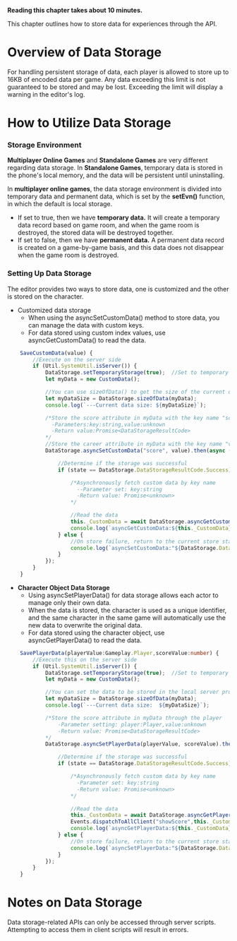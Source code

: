 **Reading this chapter takes about 10 minutes.**

This chapter outlines how to store data for experiences through the API.

# Overview of Data Storage

For handling persistent storage of data, each player is allowed to store up to 16KB of encoded data per game. Any data exceeding this limit is not guaranteed to be stored and may be lost. Exceeding the limit will display a warning in the editor's log. 

# How to Utilize Data Storage

### Storage Environment

**Multiplayer Online Games** and **Standalone Games** are very different regarding data storage. In **Standalone Games**, temporary data is stored in the phone's local memory, and the data will be persistent until uninstalling.

In **multiplayer online games**, the data storage environment is divided into temporary data and permanent data, which is set by the **setEvn()** function, in which the default is local storage.

- If set to true, then we have **temporary data.** It will create a temporary data record based on game room, and when the game room is destroyed, the stored data will be destroyed together.
- If set to false, then we have **permanent data.** A permanent data record is created on a game-by-game basis, and this data does not disappear when the game room is destroyed.

### Setting Up Data Storage

The editor provides two ways to store data, one is customized and the other is stored on the character.

- Customized data storage
  - When using the asyncSetCustomData() method to store data, you can manage the data with custom keys.
  - For data stored using custom index values, use asyncGetCustomData() to read the data.

```TypeScript
    SaveCustomData(value) {
        //Execute on the server side
        if (Util.SystemUtil.isServer()) {
            DataStorage.setTemporaryStorage(true);  //Set to temporary data storage, store data in local process
            let myData = new CustomData();

            //You can use sizeOfData() to get the size of the current data in bytes, to make sure you don't exceed the encoded data storage limit.
            let myDataSize = DataStorage.sizeOfData(myData);
            console.log(`---Current data size: ${myDataSize}`);

            /*Store the score attribute in myData with the key name "score".
              -Parameters:key:string,value:unknown
              -Return value:Promise<DataStorageResultCode>
            */
            //Store the career attribute in myData with the key name "vocation".
            DataStorage.asyncSetCustomData("score", value).then(async (state) => {

                //Determine if the storage was successful
                if (state == DataStorage.DataStorageResultCode.Success) {

                    /*Asynchronously fetch custom data by key name
                      --Parameter set: key:string
                      -Return value: Promise<unknown>
                    */

                    //Read the data
                    this._CustomData = await DataStorage.asyncGetCustomData("score");
                    console.log(`asyncGetCustomData:${this._CustomData}`);
                } else {
                    //On store failure, return to the current store state
                    console.log(`asyncSetCustomData:"${DataStorage.DataStorageResultCode[state]}`);
                }
            });
        }
    }
```

- **Character Object Data Storage**
  - Using asyncSetPlayerData() for data storage allows each actor to manage only their own data.
  - When the data is stored, the character is used as a unique identifier, and the same character in the same game will automatically use the new data to overwrite the original data.
  - For data stored using the character object, use asyncGetPlayerData() to read the data.

```TypeScript
    SavePlayerData(playerValue:Gameplay.Player,scoreValue:number) {
        //Execute this on the server side
        if (Util.SystemUtil.isServer()) {
            DataStorage.setTemporaryStorage(true);  //Set to temporary data storage to store data in the local server process
            let myData = new CustomData();

            //You can set the data to be stored in the local server process by using sizeOfData.
            let myDataSize = DataStorage.sizeOfData(myData);
            console.log(`---Current data size:  ${myDataSize}`);

            /*Store the score attribute in myData through the player
                -Parameter setting: player:Player,value:unknown
                -Return value: Promise<DataStorageResultCode>
            */
            DataStorage.asyncSetPlayerData(playerValue, scoreValue).then(async (state) => {

                //Determine if the storage was successful
                if (state == DataStorage.DataStorageResultCode.Success) {

                    /*Asynchronously fetch custom data by key name
                      -Parameter set: key:string
                      -Return value: Promise<unknown>
                    */

                    //Read the data
                    this._CustomData = await DataStorage.asyncGetPlayerData(playerValue) as number;
                    Events.dispatchToAllClient("showScore",this._CustomData,playerValue.character.characterName);
                    console.log(`asyncGetPlayerData:${this._CustomData}`);
                } else {
                    //On store failure, return to the current store state
                    console.log(`asyncSetPlayerData:"${DataStorage.DataStorageResultCode[state]}`);
                }
            });
        }
    }
```

# Notes on Data Storage 

Data storage-related APIs can only be accessed through server scripts. Attempting to access them in client scripts will result in errors.